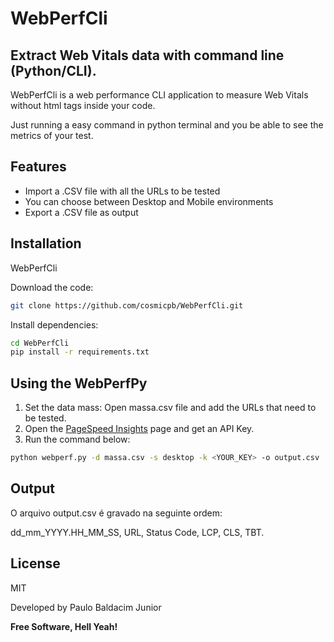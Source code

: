 # WebPerfCli
## Extract Web Vitals data with command line (Python/CLI).

WebPerfCli is a web performance CLI application to measure Web Vitals without html tags inside your code.

Just running a easy command in python terminal and you be able to see the metrics of your test.

## Features

- Import a .CSV file with all the URLs to be tested
- You can choose between Desktop and Mobile environments
- Export a .CSV file as output

## Installation

WebPerfCli

Download the code:

```sh
git clone https://github.com/cosmicpb/WebPerfCli.git

```

Install dependencies:

```sh
cd WebPerfCli
pip install -r requirements.txt
```

## Using the WebPerfPy

1. Set the data mass: Open massa.csv file and add the URLs that need to be tested.
2. Open the [PageSpeed Insights](https://developers.google.com/speed/docs/insights/v5/get-started) page and get an API Key.
3. Run the command below:

```sh
python webperf.py -d massa.csv -s desktop -k <YOUR_KEY> -o output.csv
```

## Output
O arquivo output.csv é gravado na seguinte ordem:

dd_mm_YYYY.HH_MM_SS, URL, Status Code, LCP, CLS, TBT.

## License
MIT

Developed by Paulo Baldacim Junior

**Free Software, Hell Yeah!**


